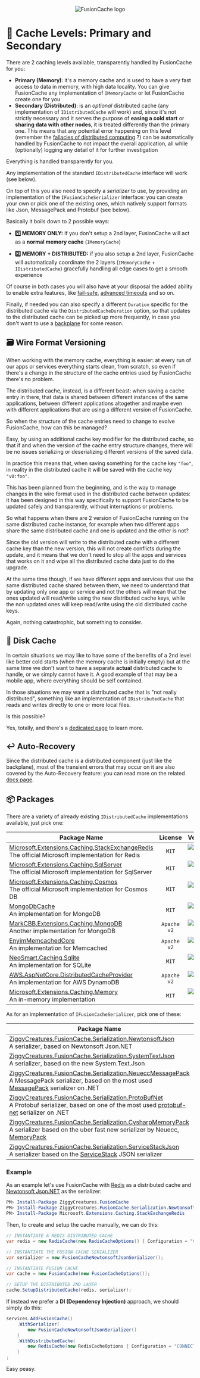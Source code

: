 <div align="center">

![FusionCache logo](logo-128x128.png)

</div>

# :twisted_rightwards_arrows: Cache Levels: Primary and Secondary

There are 2 caching levels available, transparently handled by FusionCache for you:

- **Primary (Memory)**: it's a memory cache and is used to have a very fast access to data in memory, with high data locality. You can give FusionCache any implementation of `IMemoryCache` or let FusionCache create one for you
- **Secondary (Distributed)**: is an *optional* distributed cache (any implementation of `IDistributedCache` will work) and, since it's not strictly necessary and it serves the purpose of **easing a cold start** or **sharing data with other nodes**, it is treated differently than the primary one. This means that any potential error happening on this level (remember the [fallacies of distributed computing](https://en.wikipedia.org/wiki/Fallacies_of_distributed_computing) ?) can be automatically handled by FusionCache to not impact the overall application, all while (optionally) logging any detail of it for further investigation

Everything is handled transparently for you.

Any implementation of the standard `IDistributedCache` interface will work (see below).

On top of this you also need to specify a *serializer* to use, by providing an implementation of the `IFusionCacheSerializer` interface: you can create your own or pick one of the existing ones, which natively support formats like Json, MessagePack and Protobuf (see below).

Basically it boils down to 2 possible ways:

- **1️⃣ MEMORY ONLY:** if you don't setup a 2nd layer, FusionCache will act as a **normal memory cache** (`IMemoryCache`)

- **2️⃣ MEMORY + DISTRIBUTED:** if you also setup a 2nd layer, FusionCache will automatically coordinate the 2 layers (`IMemoryCache` + `IDistributedCache`) gracefully handling all edge cases to get a smooth experience

Of course in both cases you will also have at your disposal the added ability to enable extra features, like [fail-safe](FailSafe.md), [advanced timeouts](Timeouts.md) and so on.

Finally, if needed you can also specify a different `Duration` specific for the distributed cache via the `DistributedCacheDuration` option, so that updates to the distributed cache can be picked up more frequently, in case you don't want to use a [backplane](Backplane.md) for some reason.

## 🗃 Wire Format Versioning

When working with the memory cache, everything is easier: at every run of our apps or services everything starts clean, from scratch, so even if there's a change in the structure of the cache entries used by FusionCache there's no problem.

The distributed cache, instead, is a different beast: when saving a cache entry in there, that data is shared between different instances of the same applications, between different applications altogether and maybe even with different applications that are using a different version of FusionCache.

So when the structure of the cache entries need to change to evolve FusionCache, how can this be managed?

Easy, by using an additional cache key modifier for the distributed cache, so that if and when the version of the cache entry structure changes, there will be no issues serializing or deserializing different versions of the saved data.

In practice this means that, when saving something for the cache key `"foo"`, in reality in the distributed cache it will be saved with the cache key `"v0:foo"`.

This has been planned from the beginning, and is the way to manage changes in the wire format used in the distributed cache between updates: it has been designed in this way specifically to support FusionCache to be updated safely and transparently, without interruptions or problems.

So what happens when there are 2 version of FusionCache running on the same distributed cache instance, for example when two different apps share the same distributed cache and one is updated and the other is not?

Since the old version will write to the distributed cache with a different cache key than the new version, this will not create conflicts during the update, and it means that we don't need to stop all the apps and services that works on it and wipe all the distributed cache data just to do the upgrade.

At the same time though, if we have different apps and services that use the same distributed cache shared between them, we need to understand that by updating only one app or service and not the others will mean that the ones updated will read/write using the new distributed cache keys, while the non updated ones will keep read/write using the old distributed cache keys.

Again, nothing catastrophic, but something to consider.

## 💾 Disk Cache

In certain situations we may like to have some of the benefits of a 2nd level like better cold starts (when the memory cache is initially empty) but at the same time we don't want to have a separate **actual** distributed cache to handle, or we simply cannot have it. A good example of that may be a mobile app, where everything should be self contained.

In those situations we may want a distributed cache that is "not really distributed", something like an implementation of `IDistributedCache` that reads and writes directly to one or more local files.

Is this possible?

Yes, totally, and there's a [dedicated page](DiskCache.md) to learn more.

## ↩️ Auto-Recovery

Since the distributed cache is a distributed component (just like the backplane), most of the transient errors that may occur on it are also covered by the Auto-Recovery feature: you can read more on the related [docs page](AutoRecovery.md).

## 📦 Packages

There are a variety of already existing `IDistributedCache` implementations available, just pick one:

| Package Name                   | License | Version |
|--------------------------------|:---------------:|:---------------:|
| [Microsoft.Extensions.Caching.StackExchangeRedis](https://www.nuget.org/packages/Microsoft.Extensions.Caching.StackExchangeRedis/) <br/> The official Microsoft implementation for Redis | `MIT` | [![NuGet](https://img.shields.io/nuget/v/Microsoft.Extensions.Caching.StackExchangeRedis.svg)](https://www.nuget.org/packages/Microsoft.Extensions.Caching.StackExchangeRedis/) |
| [Microsoft.Extensions.Caching.SqlServer](https://www.nuget.org/packages/Microsoft.Extensions.Caching.SqlServer/) <br/> The official Microsoft implementation for SqlServer | `MIT` | [![NuGet](https://img.shields.io/nuget/v/Microsoft.Extensions.Caching.SqlServer.svg)](https://www.nuget.org/packages/Microsoft.Extensions.Caching.SqlServer/) |
| [Microsoft.Extensions.Caching.Cosmos](https://www.nuget.org/packages/Microsoft.Extensions.Caching.Cosmos/) <br/> The official Microsoft implementation for Cosmos DB | `MIT` | [![NuGet](https://img.shields.io/nuget/v/Microsoft.Extensions.Caching.Cosmos.svg)](https://www.nuget.org/packages/Microsoft.Extensions.Caching.Cosmos/) |
| [MongoDbCache](https://www.nuget.org/packages/MongoDbCache/) <br/> An implementation for MongoDB | `MIT` | [![NuGet](https://img.shields.io/nuget/v/MongoDbCache.svg)](https://www.nuget.org/packages/MongoDbCache/) |
| [MarkCBB.Extensions.Caching.MongoDB](https://www.nuget.org/packages/MarkCBB.Extensions.Caching.MongoDB/) <br/> Another implementation for MongoDB | `Apache v2` | [![NuGet](https://img.shields.io/nuget/v/MarkCBB.Extensions.Caching.MongoDB.svg)](https://www.nuget.org/packages/MarkCBB.Extensions.Caching.MongoDB/) |
| [EnyimMemcachedCore](https://www.nuget.org/packages/EnyimMemcachedCore/) <br/> An implementation for Memcached | `Apache v2` | [![NuGet](https://img.shields.io/nuget/v/EnyimMemcachedCore.svg)](https://www.nuget.org/packages/EnyimMemcachedCore/) |
| [NeoSmart.Caching.Sqlite](https://www.nuget.org/packages/NeoSmart.Caching.Sqlite/) <br/> An implementation for SQLite | `MIT` | [![NuGet](https://img.shields.io/nuget/v/NeoSmart.Caching.Sqlite.svg)](https://www.nuget.org/packages/NeoSmart.Caching.Sqlite/) |
| [AWS.AspNetCore.DistributedCacheProvider](https://www.nuget.org/packages/AWS.AspNetCore.DistributedCacheProvider/) <br/> An implementation for AWS DynamoDB | `Apache v2` | [![NuGet](https://img.shields.io/nuget/v/AWS.AspNetCore.DistributedCacheProvider.svg)](https://www.nuget.org/packages/AWS.AspNetCore.DistributedCacheProvider/) |
| [Microsoft.Extensions.Caching.Memory](https://www.nuget.org/packages/Microsoft.Extensions.Caching.Memory/) <br/> An in-memory implementation | `MIT` | [![NuGet](https://img.shields.io/nuget/v/Microsoft.Extensions.Caching.Memory.svg)](https://www.nuget.org/packages/Microsoft.Extensions.Caching.Memory/) |

As for an implementation of `IFusionCacheSerializer`, pick one of these:

| Package Name                   | License | Version |
|--------------------------------|:---------------:|:---------------:|
| [ZiggyCreatures.FusionCache.Serialization.NewtonsoftJson](https://www.nuget.org/packages/ZiggyCreatures.FusionCache.Serialization.NewtonsoftJson/) <br/> A serializer, based on Newtonsoft Json.NET | `MIT` | [![NuGet](https://img.shields.io/nuget/v/ZiggyCreatures.FusionCache.Serialization.NewtonsoftJson.svg)](https://www.nuget.org/packages/ZiggyCreatures.FusionCache.Serialization.NewtonsoftJson/) |
| [ZiggyCreatures.FusionCache.Serialization.SystemTextJson](https://www.nuget.org/packages/ZiggyCreatures.FusionCache.Serialization.SystemTextJson/) <br/> A serializer, based on the new System.Text.Json | `MIT` | [![NuGet](https://img.shields.io/nuget/v/ZiggyCreatures.FusionCache.Serialization.SystemTextJson.svg)](https://www.nuget.org/packages/ZiggyCreatures.FusionCache.Serialization.SystemTextJson/) |
| [ZiggyCreatures.FusionCache.Serialization.NeueccMessagePack](https://www.nuget.org/packages/ZiggyCreatures.FusionCache.Serialization.NeueccMessagePack/) <br/> A MessagePack serializer, based on the most used [MessagePack](https://github.com/neuecc/MessagePack-CSharp) serializer on .NET | `MIT` | [![NuGet](https://img.shields.io/nuget/v/ZiggyCreatures.FusionCache.Serialization.NeueccMessagePack.svg)](https://www.nuget.org/packages/ZiggyCreatures.FusionCache.Serialization.NeueccMessagePack/) |
| [ZiggyCreatures.FusionCache.Serialization.ProtoBufNet](https://www.nuget.org/packages/ZiggyCreatures.FusionCache.Serialization.ProtoBufNet/) <br/> A Protobuf serializer, based on one of the most used [protobuf-net](https://github.com/protobuf-net/protobuf-net) serializer on .NET | `MIT` | [![NuGet](https://img.shields.io/nuget/v/ZiggyCreatures.FusionCache.Serialization.ProtoBufNet.svg)](https://www.nuget.org/packages/ZiggyCreatures.FusionCache.Serialization.ProtoBufNet/) |
| [ZiggyCreatures.FusionCache.Serialization.CysharpMemoryPack](https://www.nuget.org/packages/ZiggyCreatures.FusionCache.Serialization.CysharpMemoryPack/) <br/> A serializer based on the uber fast new serializer by Neuecc, [MemoryPack](https://github.com/Cysharp/MemoryPack) | `MIT` | [![NuGet](https://img.shields.io/nuget/v/ZiggyCreatures.FusionCache.Serialization.CysharpMemoryPack.svg)](https://www.nuget.org/packages/ZiggyCreatures.FusionCache.Serialization.CysharpMemoryPack/) |
| [ZiggyCreatures.FusionCache.Serialization.ServiceStackJson](https://www.nuget.org/packages/ZiggyCreatures.FusionCache.Serialization.ServiceStackJson/) <br/> A serializer based on the [ServiceStack](https://servicestack.net/) JSON serializer | `MIT` | [![NuGet](https://img.shields.io/nuget/v/ZiggyCreatures.FusionCache.Serialization.ServiceStackJson.svg)](https://www.nuget.org/packages/ZiggyCreatures.FusionCache.Serialization.ServiceStackJson/) |


### Example

As an example let's use FusionCache with [Redis](https://redis.io/) as a distributed cache and [Newtonsoft Json.NET](https://www.newtonsoft.com/json) as the serializer:

```PowerShell
PM> Install-Package ZiggyCreatures.FusionCache
PM> Install-Package ZiggyCreatures.FusionCache.Serialization.NewtonsoftJson
PM> Install-Package Microsoft.Extensions.Caching.StackExchangeRedis
```

Then, to create and setup the cache manually, we can do this:

```csharp
// INSTANTIATE A REDIS DISTRIBUTED CACHE
var redis = new RedisCache(new RedisCacheOptions() { Configuration = "CONNECTION STRING" });

// INSTANTIATE THE FUSION CACHE SERIALIZER
var serializer = new FusionCacheNewtonsoftJsonSerializer();

// INSTANTIATE FUSION CACHE
var cache = new FusionCache(new FusionCacheOptions());

// SETUP THE DISTRIBUTED 2ND LAYER
cache.SetupDistributedCache(redis, serializer);
```

If instead we prefer a **DI (Dependency Injection)** approach, we should simply do this:

```csharp
services.AddFusionCache()
    .WithSerializer(
        new FusionCacheNewtonsoftJsonSerializer()
    )
    .WithDistributedCache(
        new RedisCache(new RedisCacheOptions { Configuration = "CONNECTION STRING" })
    )
;
```

Easy peasy.